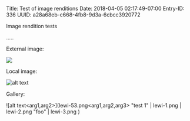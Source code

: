 Title: Test of image renditions
Date: 2018-04-05 02:17:49-07:00
Entry-ID: 336
UUID: a28a68eb-c668-4fb8-9d3a-6cbcc3920772

Image rendition tests

.....

External image:

![](http://beesbuzz.biz/d/lewi/lewi-51.jpg)

Local image:

![alt text](lewi-53.png<arg1,arg2,arg3> "test single image")

Gallery:

![alt text<arg1,arg2>](lewi-53.png<arg1,arg2,arg3> "test 1" | lewi-1.png | lewi-2.png "foo" | lewi-3.png )
